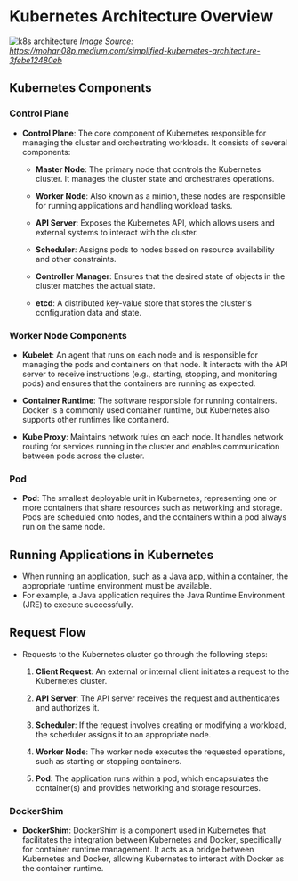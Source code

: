 # Kubernetes Architecture Overview

![k8s architecture](https://github.com/garg-shubhika/guide-explanations/assets/115157279/d22efccd-367b-4115-9bed-d708db3bf579)
*Image Source: https://mohan08p.medium.com/simplified-kubernetes-architecture-3febe12480eb*

## Kubernetes Components

### Control Plane

- **Control Plane**: The core component of Kubernetes responsible for managing the cluster and orchestrating workloads. It consists of several components:

  - **Master Node**: The primary node that controls the Kubernetes cluster. It manages the cluster state and orchestrates operations.
  
  - **Worker Node**: Also known as a minion, these nodes are responsible for running applications and handling workload tasks.
  
  - **API Server**: Exposes the Kubernetes API, which allows users and external systems to interact with the cluster.
  
  - **Scheduler**: Assigns pods to nodes based on resource availability and other constraints.
  
  - **Controller Manager**: Ensures that the desired state of objects in the cluster matches the actual state.
  
  - **etcd**: A distributed key-value store that stores the cluster's configuration data and state.

### Worker Node Components

- **Kubelet**: An agent that runs on each node and is responsible for managing the pods and containers on that node. It interacts with the API server to receive instructions (e.g., starting, stopping, and monitoring pods) and ensures that the containers are running as expected.

- **Container Runtime**: The software responsible for running containers. Docker is a commonly used container runtime, but Kubernetes also supports other runtimes like containerd.

- **Kube Proxy**: Maintains network rules on each node. It handles network routing for services running in the cluster and enables communication between pods across the cluster.

### Pod

- **Pod**: The smallest deployable unit in Kubernetes, representing one or more containers that share resources such as networking and storage. Pods are scheduled onto nodes, and the containers within a pod always run on the same node.
  
## Running Applications in Kubernetes

- When running an application, such as a Java app, within a container, the appropriate runtime environment must be available.
- For example, a Java application requires the Java Runtime Environment (JRE) to execute successfully.

## Request Flow

- Requests to the Kubernetes cluster go through the following steps:

  1. **Client Request**: An external or internal client initiates a request to the Kubernetes cluster.
  
  2. **API Server**: The API server receives the request and authenticates and authorizes it.
  
  3. **Scheduler**: If the request involves creating or modifying a workload, the scheduler assigns it to an appropriate node.
  
  4. **Worker Node**: The worker node executes the requested operations, such as starting or stopping containers.
  
  5. **Pod**: The application runs within a pod, which encapsulates the container(s) and provides networking and storage resources.

### DockerShim

- **DockerShim**: DockerShim is a component used in Kubernetes that facilitates the integration between Kubernetes and Docker, specifically for container runtime management. It acts as a bridge between Kubernetes and Docker, allowing Kubernetes to interact with Docker as the container runtime.
